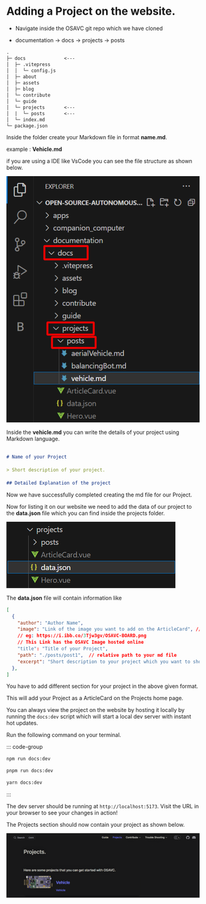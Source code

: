 # Adding a Project on the website.

- Navigate inside the OSAVC git repo which we have cloned

- documentation -> docs -> projects -> posts

```
.
├─ docs              <---
│  ├─ .vitepress
│  │  └─ config.js
│  ├─ about
│  ├─ assets
│  ├─ blog
│  └─ contribute
│  └─ guide
│  └─ projects       <---
│  |  └─ posts       <---
│  └─ index.md
└─ package.json
```

Inside the folder create your Markdown file in format **name.md**.

example : **Vehicle.md**

if you are using a IDE like VsCode you can see the file structure as shown below.

![Projects Posts Navigation](../../../assets/images/contribute/website/projectPosts.png)

Inside the **vehicle.md** you can write the details of your project using Markdown language.

```md

# Name of your Project

> Short description of your project.

## Detailed Explanation of the project
```

Now we have successfully completed creating the md file for our Project.

Now for listing it on our website we need to add the data of our project to the **data.json** file which you can find inside the projects folder.

![data.json File](../../../assets/images/contribute/website/projectdataDotJsonFile.png)

The **data.json** file will contain information like

```json
[
  {
    "author": "Author Name",
    "image": "Link of the image you want to add on the ArticleCard", // this image has to be hosted online in png format
    // eg: https://i.ibb.co/3Tjw3gv/OSAVC-BOARD.png
    // This Link has the OSAVC Image hosted online
    "title": "Title of your Project",
    "path": "./posts/post1",  // relative path to your md file
    "excerpt": "Short description to your project which you want to show to the user on the home page of Projects"
  },
]
```

You have to add different section for your project in the above given format.

This will add your Project as a ArticleCard on the Projects home page.

You can always view the project on the website by hosting it locally by running the `docs:dev` script which will start a local dev server with instant hot updates.

Run the following command on your terminal.

::: code-group

```sh [npm]
npm run docs:dev
```

```sh [pnpm]
pnpm run docs:dev
```

```sh [yarn]
yarn docs:dev
```

:::

The dev server should be running at `http://localhost:5173`. Visit the URL in your browser to see your changes in action!

The Projects section should now contain your project as shown below.

![Trouble Shooting Section Pages](../../../assets/images/contribute/website/projectPage.png)
